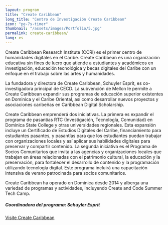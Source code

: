 ```yaml
---
layout: program
title: "Create Caribbean"
long_title: "Centro de Investigación Create Caribbean"
icon: "pe-7s-timer"
thumbnail: "/assets/images/Portfolio/5.jpg"
permalink: create-caribbean/
lang: es
---
```


<div class="portfolio-details">
    <p>Create Caribbean Research Institute (CCRI) es el primer centro de humanidades digitales en el Caribe. Create Caribbean es una organización educativa sin fines de lucro que atiende a estudiantes y académicos en investigación, educación tecnológica y becas digitales del Caribe con un enfoque en el trabajo sobre las artes y humanidades.</p>
    <p>La fundadora y directora de Create Caribbean, Schuyler Esprit, es co-investigadora principal de CECD. La subvención de Mellon le permite a Create Caribbean expandir sus programas de educación superior existentes en Dominica y el Caribe Oriental, así como desarrollar nuevos proyectos y asociaciones caribeñas en Caribbean Digital Scholarship.</p>
    <p>Create Caribbean emprenderá dos iniciativas. La primera es expandir el programa de pasantías RTC (Investigación, Tecnología, Comunidad) en Dominica State College y otras universidades regionales. Esta expansión incluye un Certificado de Estudios Digitales del Caribe, financiamiento para estudiantes pasantes, y pasantías para que los estudiantes puedan trabajar con organizaciones locales y así aplicar sus habilidades digitales para preservar y compartir contenido. La segunda iniciativa es el Programa de Socios Comunitarios que invita a las agencias y organizaciones locales que trabajan en áreas relacionadas con el patrimonio cultural, la educación y la preservación, para fortalecer el desarrollo de contenido y la programación utilizando tecnología digital. Este programa incluirá una capacitación intensiva de verano patrocinada para socios comunitarios.</p>
    <p>Create Caribbean ha operado en Dominica desde 2014 y alberga una variedad de programas y actividades, incluyendo Create and Code Summer Tech Camp.</p>
    <div><h5>Coordinadora del programa: Schuyler Esprit</h5></div>
    <div class="project-demo-btn">
        <a class="btn project-btn" href="http://createcaribbean.org" target="_blank">Visite Create Caribbean</a>
    </div> 
</div>
